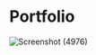 # Portfolio
![Screenshot (4976)](https://user-images.githubusercontent.com/54750557/123212571-9c9a7e00-d4e2-11eb-9362-54aa6e1f236c.png)





